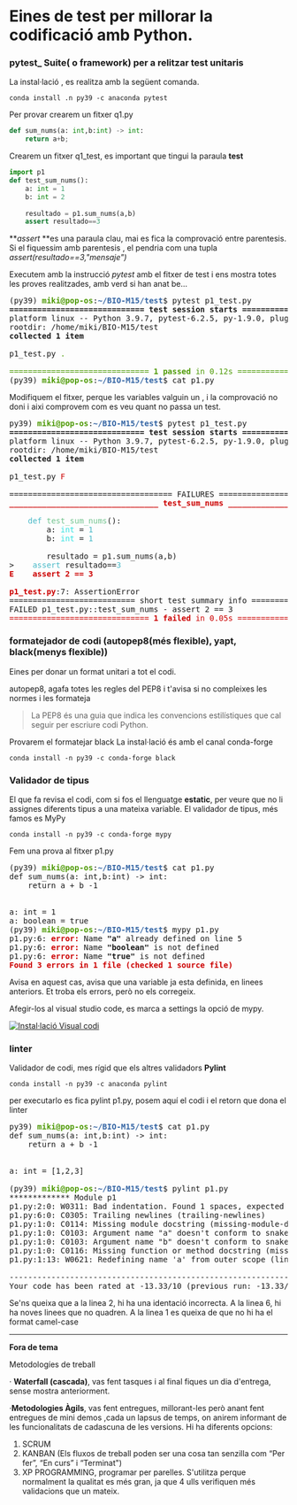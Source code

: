 # Eines de test per millorar la codificació amb Python.


### pytest_ Suite( o framework) per a relitzar test unitaris



La instal·lació , es realitza amb la següent comanda.

`conda install .n py39 -c anaconda pytest`


Per provar crearem un fitxer q1.py

```python
def sum_nums(a: int,b:int) -> int:
	return a+b;
```

Crearem un fitxer q1_test, es important que tingui la paraula **test**

```python
import p1
def test_sum_nums():
	a: int = 1
	b: int = 2
	
	resultado = p1.sum_nums(a,b)
	assert resultado==3
```

***assert* **es una paraula clau, mai es fica la comprovació entre parentesis. Si el fiquessim amb parentesis , el pendria com una tupla *assert(resultado==3,"mensaje")*

Executem amb la instrucció *pytest* amb el fitxer de test i ens mostra totes les proves realitzades, amb verd si han anat be...


<pre>(py39) <font color="#4E9A06"><b>miki@pop-os</b></font>:<font color="#3465A4"><b>~/BIO-M15/test</b></font>$ pytest p1_test.py
<b>============================= test session starts ==============================</b>
platform linux -- Python 3.9.7, pytest-6.2.5, py-1.9.0, pluggy-0.12.0
rootdir: /home/miki/BIO-M15/test
<b>collected 1 item                                                               </b>

p1_test.py <font color="#4E9A06">.                                                             [100%]</font>

<font color="#4E9A06">============================== </font><font color="#4E9A06"><b>1 passed</b></font><font color="#4E9A06"> in 0.12s ===============================</font>
(py39) <font color="#4E9A06"><b>miki@pop-os</b></font>:<font color="#3465A4"><b>~/BIO-M15/test</b></font>$ cat p1.py
</pre>

Modifiquem el fitxer, perque les variables valguin un , i la comprovació no doni i aixi comprovem com es veu quant no passa un test.

<pre>py39) <font color="#4E9A06"><b>miki@pop-os</b></font>:<font color="#3465A4"><b>~/BIO-M15/test</b></font>$ pytest p1_test.py
<b>============================= test session starts ==============================</b>
platform linux -- Python 3.9.7, pytest-6.2.5, py-1.9.0, pluggy-0.12.0
rootdir: /home/miki/BIO-M15/test
<b>collected 1 item                                                               </b>

p1_test.py <font color="#CC0000">F                                                             [100%]</font>

=================================== FAILURES ===================================
<font color="#CC0000"><b>________________________________ test_sum_nums _________________________________</b></font>

    <font color="#48B9C7">def</font> <font color="#73C48F">test_sum_nums</font>():
    	a: <font color="#34E2E2">int</font> = <font color="#48B9C7">1</font>
    	b: <font color="#34E2E2">int</font> = <font color="#48B9C7">1</font>
    
    	resultado = p1.sum_nums(a,b)
&gt;   	<font color="#48B9C7">assert</font> resultado==<font color="#48B9C7">3</font>
<font color="#CC0000"><b>E    assert 2 == 3</b></font>

<font color="#CC0000"><b>p1_test.py</b></font>:7: AssertionError
=========================== short test summary info ============================
FAILED p1_test.py::test_sum_nums - assert 2 == 3
<font color="#CC0000">============================== </font><font color="#CC0000"><b>1 failed</b></font><font color="#CC0000"> in 0.05s ===============================</font>
</pre>


### formatejador de codi (autopep8(més flexible), yapt, black(menys flexible))

Eines per donar un format unitari a tot el codi.

autopep8, agafa totes les regles del PEP8 i t'avisa si no compleixes les normes i les formateja

> La PEP8 és una guia que indica les convencions estilístiques que cal seguir per escriure codi Python.


Provarem el formatejar black
La instal·lació és amb el canal conda-forge

    conda install -n py39 -c conda-forge black


### Validador de tipus

El que fa revisa el codi, com si fos el llenguatge **estatic**, per veure que no li assignes diferents tipus a una mateixa variable.
El validador de tipus, més famos es MyPy

    conda install -n py39 -c conda-forge mypy

Fem una prova al fitxer p1.py

<pre>(py39) <font color="#4E9A06"><b>miki@pop-os</b></font>:<font color="#3465A4"><b>~/BIO-M15/test</b></font>$ cat p1.py
def sum_nums(a: int,b:int) -&gt; int:
	return a + b -1


a: int = 1
a: boolean = true
(py39) <font color="#4E9A06"><b>miki@pop-os</b></font>:<font color="#3465A4"><b>~/BIO-M15/test</b></font>$ mypy p1.py
p1.py:6: <font color="#CC0000"><b>error:</b></font> Name <b>&quot;a&quot;</b> already defined on line 5
p1.py:6: <font color="#CC0000"><b>error:</b></font> Name <b>&quot;boolean&quot;</b> is not defined
p1.py:6: <font color="#CC0000"><b>error:</b></font> Name <b>&quot;true&quot;</b> is not defined
<font color="#CC0000"><b>Found 3 errors in 1 file (checked 1 source file)</b></font>
</pre>

Avisa en aquest cas, avisa que una variable ja esta definida, en linees anteriors. Et troba els errors, però  no els corregeix.

Afegir-los al visual studio code,  es marca  a settings la opció de mypy.

[![Instal·lació Visual codi](mypyvisualstudio.png "Instal·lació Visual codi")](mypyvisualstudio.png "Instal·lació Visual codi")

### linter 

Validador de codi, mes rígid que els altres validadors **Pylint**

    conda install -n py39 -c anaconda pylint

per executarlo es fica pylint p1.py, posem aquí el codi i el retorn que dona el linter


<pre>py39) <font color="#4E9A06"><b>miki@pop-os</b></font>:<font color="#3465A4"><b>~/BIO-M15/test</b></font>$ cat p1.py
def sum_nums(a: int,b:int) -&gt; int:
	return a + b -1


a: int = [1,2,3]

(py39) <font color="#4E9A06"><b>miki@pop-os</b></font>:<font color="#3465A4"><b>~/BIO-M15/test</b></font>$ pylint p1.py
************* Module p1
p1.py:2:0: W0311: Bad indentation. Found 1 spaces, expected 4 (bad-indentation)
p1.py:6:0: C0305: Trailing newlines (trailing-newlines)
p1.py:1:0: C0114: Missing module docstring (missing-module-docstring)
p1.py:1:0: C0103: Argument name &quot;a&quot; doesn&apos;t conform to snake_case naming style (invalid-name)
p1.py:1:0: C0103: Argument name &quot;b&quot; doesn&apos;t conform to snake_case naming style (invalid-name)
p1.py:1:0: C0116: Missing function or method docstring (missing-function-docstring)
p1.py:1:13: W0621: Redefining name &apos;a&apos; from outer scope (line 5) (redefined-outer-name)

----------------------------------------------------------------------
Your code has been rated at -13.33/10 (previous run: -13.33/10, +0.00)
</pre>

Se'ns queixa que a la linea 2, hi ha una identació incorrecta.
A la linea 6, hi ha noves linees que no quadren.
A la linea 1 es queixa de que no hi ha el format camel-case



* * * * 
**Fora de tema**

Metodologíes de treball

· **Waterfall (cascada)**, vas fent tasques i al final fiques un dia d'entrega, sense mostra anteriorment.

 ·**Metodologies Àgils**, vas fent entregues, millorant-les però anant fent entregues de mini demos ,cada un lapsus de temps, on anirem informant de les funcionalitats de cadascuna de les versions. Hi ha diferents opcions:
 
1. SCRUM
2. KANBAN (Els fluxos de treball poden ser una cosa tan senzilla com “Per fer”, “En curs” i “Terminat")
3. XP PROGRAMMING, programar per parelles. S'utilitza perque normalment la qualitat es més gran, ja que 4 ulls verifiquen més validacions que un mateix.
